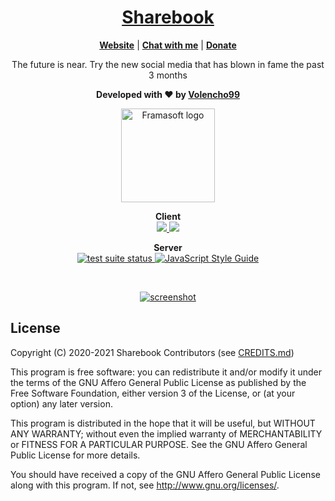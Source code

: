 <h1 align="center">
  <a href="https://sharebook.com">
    <span>Sharebook</span>
  </a>
</h1>

<p align=center>
  <strong><a href="https://chessbook.com">Website</a></strong>
  | <strong><a href="#contact">Chat with me</a></strong>
  | <strong><a href="https://streamlabs.com/volencho/tip">Donate</a></strong>
</p>

<p align="center">
The future is near. Try the new social media that has blown in fame the past 3 months
</p>

<p align="center">
  <strong>Developed with &#10084; by <a href="https://www.facebook.com/people/NM-Volencho/100010730917900">Volencho99</a></strong>
</p>

<p align="center">
  <a href="https://framasoft.org">
    <img width="150px" src="https://games.lol/wp-content/uploads/2020/12/Chess-free-full-version-150x150.jpg.webp" alt="Framasoft logo"/>
  </a>
</p>

<p align="center">
  <strong>Client</strong>

  <br />

  <a href="https://automate.browserstack.com/public-build/VHUxYy9zYnZqWnkxTTcyNEpPRVdzY2VzN1VhY3hBQUIrYTk2NGFtMnMvTT0tLWxuMk1vVnBzeDJ4cFpFY1JEK2xjSUE9PQ==--cf445693d1fc03efd86a3a5030d079a0de3ece7a">
    <img src="https://automate.browserstack.com/badge.svg?badge_key=VHUxYy9zYnZqWnkxTTcyNEpPRVdzY2VzN1VhY3hBQUIrYTk2NGFtMnMvTT0tLWxuMk1vVnBzeDJ4cFpFY1JEK2xjSUE9PQ==--cf445693d1fc03efd86a3a5030d079a0de3ece7a"/>
  </a>

  <a href="https://weblate.framasoft.org/projects/peertube/angular/">
    <img src="https://weblate.framasoft.org/widgets/peertube/-/angular/svg-badge.svg"/>
  </a>
</p>

<p align="center">
  <strong>Server</strong>

  <br />

  <a href="https://github.com/Chocobozzz/PeerTube/actions?query=workflow%3A%22Test+Suite%22+branch%3Adevelop">
    <img alt="test suite status" src="https://github.com/Chocobozzz/PeerTube/workflows/Test%20Suite/badge.svg" />
  </a>

  <a href="http://standardjs.com/">
    <img src="https://img.shields.io/badge/code%20style-standard-brightgreen.svg" alt="JavaScript Style Guide" />
  </a>
</p>

<br />

<p align="center">
  <a href="https://framatube.org/videos/watch/217eefeb-883d-45be-b7fc-a788ad8507d3">
    <img src="http://lutim.cpy.re/9CLXh0Ys.png" alt="screenshot" />
  </a>
</p>

## License

Copyright (C) 2020-2021 Sharebook Contributors (see [CREDITS.md](CREDITS.md))

This program is free software: you can redistribute it and/or modify
it under the terms of the GNU Affero General Public License as published
by the Free Software Foundation, either version 3 of the License, or
(at your option) any later version.

This program is distributed in the hope that it will be useful,
but WITHOUT ANY WARRANTY; without even the implied warranty of
MERCHANTABILITY or FITNESS FOR A PARTICULAR PURPOSE.  See the
GNU Affero General Public License for more details.

You should have received a copy of the GNU Affero General Public License
along with this program.  If not, see <http://www.gnu.org/licenses/>.
